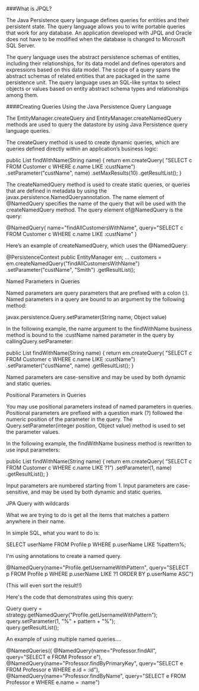 <!-- djw: 
todo: rewrite this ... it's from ORCL 
-->
###What is JPQL?

The Java Persistence query language defines queries for entities and their persistent state. The query language allows you to write portable queries that work for any database. An application developed with JPQL and Oracle does not have to be modified when the database is changed to Microsoft SQL Server.

The query language uses the abstract persistence schemas of entities, including their relationships, for its data model and defines operators and expressions based on this data model. The scope of a query spans the abstract schemas of related entities that are packaged in the same persistence unit. The query language uses an SQL-like syntax to select objects or values based on entity abstract schema types and relationships among them.

 
####Creating Queries Using the Java Persistence Query Language

The EntityManager.createQuery and EntityManager.createNamedQuery methods are used to query the datastore by using Java Persistence query language queries.

The createQuery method is used to create dynamic queries, which are queries defined directly within an application’s business logic:

public List findWithName(String name) {
return em.createQuery(
    "SELECT c FROM Customer c WHERE c.name LIKE :custName")
    .setParameter("custName", name)
    .setMaxResults(10)
    .getResultList();
}

The createNamedQuery method is used to create static queries, or queries that are defined in metadata by using the javax.persistence.NamedQueryannotation. The name element of @NamedQuery specifies the name of the query that will be used with the createNamedQuery method. The query element of@NamedQuery is the query:

@NamedQuery(
    name="findAllCustomersWithName",
    query="SELECT c FROM Customer c WHERE c.name LIKE :custName"
)

Here’s an example of createNamedQuery, which uses the @NamedQuery:

@PersistenceContext
public EntityManager em;
...
customers = em.createNamedQuery("findAllCustomersWithName")
    .setParameter("custName", "Smith")
    .getResultList();

Named Parameters in Queries

Named parameters are query parameters that are prefixed with a colon (:). Named parameters in a query are bound to an argument by the following method:

javax.persistence.Query.setParameter(String name, Object value)

In the following example, the name argument to the findWithName business method is bound to the :custName named parameter in the query by callingQuery.setParameter:

public List findWithName(String name) {
    return em.createQuery(
        "SELECT c FROM Customer c WHERE c.name LIKE :custName")
        .setParameter("custName", name)
        .getResultList();
}

Named parameters are case-sensitive and may be used by both dynamic and static queries.

 
Positional Parameters in Queries

You may use positional parameters instead of named parameters in queries. Positional parameters are prefixed with a question mark (?) followed the numeric position of the parameter in the query. The Query.setParameter(integer position, Object value) method is used to set the parameter values.

In the following example, the findWithName business method is rewritten to use input parameters:

public List findWithName(String name) {
    return em.createQuery(
        “SELECT c FROM Customer c WHERE c.name LIKE ?1”)
        .setParameter(1, name)
        .getResultList();
}

Input parameters are numbered starting from 1. Input parameters are case-sensitive, and may be used by both dynamic and static queries.

 

 

 
JPA Query with wildcards

What we are trying to do is get all the items that matches a pattern anywhere in their name.

In simple SQL, what you want to do is:

 SELECT userName FROM Profile p WHERE p.userName LIKE %pattern%;

 I'm using annotations to create a named query.

@NamedQuery(name="Profile.getUsernameWithPattern", 
query="SELECT p FROM Profile p WHERE p.userName LIKE ?1 ORDER BY p.userName ASC")

(This will even sort the result!!)

Here's the code that demonstrates using this query:

 
Query query = strategy.getNamedQuery("Profile.getUsernameWithPattern");
query.setParameter(1, "%" + pattern + "%");        
 query.getResultList();

 

 An example of using multiple named queries....

@NamedQueries({
  @NamedQuery(name="Professor.findAll",
              query="SELECT e FROM Professor e"),
  @NamedQuery(name="Professor.findByPrimaryKey",
              query="SELECT e FROM Professor e WHERE e.id = :id"),
  @NamedQuery(name="Professor.findByName",
              query="SELECT e FROM Professor e WHERE e.name = :name")
